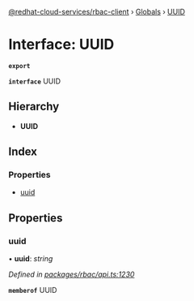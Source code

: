 [@redhat-cloud-services/rbac-client](../README.md) › [Globals](../globals.md) › [UUID](uuid.md)

# Interface: UUID

**`export`** 

**`interface`** UUID

## Hierarchy

* **UUID**

## Index

### Properties

* [uuid](uuid.md#uuid)

## Properties

###  uuid

• **uuid**: *string*

*Defined in [packages/rbac/api.ts:1230](https://github.com/RedHatInsights/javascript-clients/blob/master/packages/rbac/api.ts#L1230)*

**`memberof`** UUID
